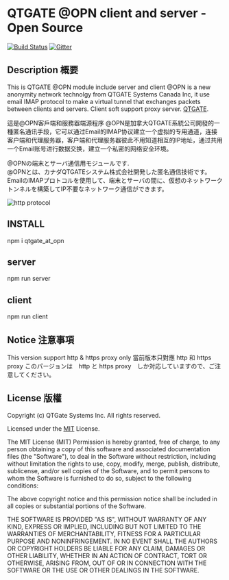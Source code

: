 # QTGATE @OPN client and server - Open Source
[![Build Status](https://travis-ci.org/QTGate/QTGate-Desktop-Client.svg?branch=master)](https://travis-ci.org/QTGate/QTGate-Desktop-Client)
[![Gitter](https://img.shields.io/badge/chat-on%20gitter-blue.svg)](https://gitter.im/QTGate/Lobby)

## Description 概要

This is QTGATE @OPN module include server and client
@OPN is a new anonymity network technolgy from QTGATE Systems Canada Inc, it use email IMAP protocol to make a virtual tunnel that exchanges packets between clients and servers. Client soft support proxy server. [QTGATE](https://www.qtgate.com).

這是@OPN客戶端和服務器端源程序
@OPN是加拿大QTGATE系統公司開發的一種匿名通讯手段，它可以通过Email的IMAP协议建立一个虚拟的专用通道，连接客户端和代理服务器，客户端和代理服务器彼此不用知道相互的IP地址，通过共用一个Email账号进行数据交换，建立一个私密的网络安全环境。

@OPNの端末とサーバ通信用モジュールです.  
@OPNとは、カナダQTGATEシステム株式会社開発した匿名通信技術です。EmailのIMAPプロトコルを使用して、端末とサーバの間に、仮想のネットワークトンネルを構築してIP不要なネットワーク通信ができます。

![http protocol](/resources/vpn.email11.jpg?raw=true)

## INSTALL

npm i qtgate_at_opn

## server

npm run server

## client

npm run client

## Notice 注意事項 

This version support http & https proxy only
當前版本只對應 http 和 https proxy
このパージョンは　http と https proxy　しか対応していますので、ご注意してください。

## License 版權 

Copyright (c) QTGate Systems Inc. All rights reserved.

Licensed under the [MIT](LICENSE) License.

The MIT License (MIT)
Permission is hereby granted, free of charge, to any person obtaining a copy
of this software and associated documentation files (the "Software"), to deal
in the Software without restriction, including without limitation the rights
to use, copy, modify, merge, publish, distribute, sublicense, and/or sell
copies of the Software, and to permit persons to whom the Software is
furnished to do so, subject to the following conditions:

The above copyright notice and this permission notice shall be included in
all copies or substantial portions of the Software.

THE SOFTWARE IS PROVIDED "AS IS", WITHOUT WARRANTY OF ANY KIND, EXPRESS OR
IMPLIED, INCLUDING BUT NOT LIMITED TO THE WARRANTIES OF MERCHANTABILITY,
FITNESS FOR A PARTICULAR PURPOSE AND NONINFRINGEMENT. IN NO EVENT SHALL THE
AUTHORS OR COPYRIGHT HOLDERS BE LIABLE FOR ANY CLAIM, DAMAGES OR OTHER
LIABILITY, WHETHER IN AN ACTION OF CONTRACT, TORT OR OTHERWISE, ARISING FROM,
OUT OF OR IN CONNECTION WITH THE SOFTWARE OR THE USE OR OTHER DEALINGS IN
THE SOFTWARE.
